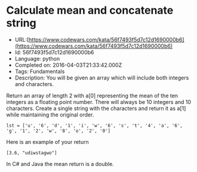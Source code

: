 # Calculate mean and concatenate string

 - URL:[https://www.codewars.com/kata/56f7493f5d7c12d1690000b6](https://www.codewars.com/kata/56f7493f5d7c12d1690000b6)
 - Id: 56f7493f5d7c12d1690000b6
 - Language: python
 - Completed on: 2016-04-03T21:33:42.000Z
 - Tags: Fundamentals
 - Description:
You will be given an array which will include both integers and characters. 

Return an array of length 2 with a[0] representing the mean of the ten integers as a floating point number. There will always be 10 integers and 10 characters. Create a single string with the characters and return it as a[1] while maintaining the original order.

```
lst = ['u', '6', 'd', '1', 'i', 'w', '6', 's', 't', '4', 'a', '6', 'g', '1', '2', 'w', '8', 'o', '2', '0']
```

Here is an example of your return 

```
[3.6, "udiwstagwo"]
```
In C# and Java the mean return is a double. 
